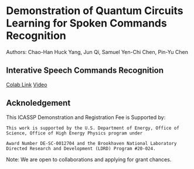 # Demonstration of Quantum Circuits Learning for Spoken Commands Recognition

Authors: Chao-Han Huck Yang, Jun Qi, Samuel Yen-Chi Chen, Pin-Yu Chen

## Interative Speech Commands Recognition

[Colab Link](https://colab.research.google.com/drive/1gHawQf6G1xRvb45OObe5fOyRdAPB5pkq#scrollTo=N29fLl3HD0fQ) [Video](https://www.youtube.com/watch?v=tO2GvdXJpDg)

## Acknoledgement 

This ICASSP Demonstration and Registration Fee is Supported by:

```
This work is supported by the U.S. Department of Energy, Office of Science, Office of High Energy Physics program under 

Award Number DE-SC-0012704 and the Brookhaven National Laboratory Directed Research and Development (LDRD) Program #20-024.
```

Note: We are open to collaborations and applying for grant chances. 
